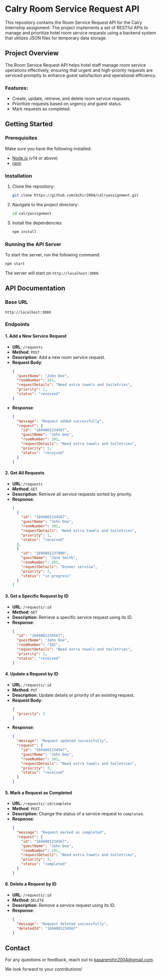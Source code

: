 # Calry Room Service Request API

This repository contains the Room Service Request API for the Calry Internship assignment. The project implements a set of RESTful APIs to manage and prioritize hotel room service requests using a backend system that utilizes JSON files for temporary data storage.

## Project Overview

The Room Service Request API helps hotel staff manage room service operations effectively, ensuring that urgent and high-priority requests are serviced promptly to enhance guest satisfaction and operational efficiency.

### Features:

- Create, update, retrieve, and delete room service requests.
- Prioritize requests based on urgency and guest status.
- Mark requests as completed.

## Getting Started

### Prerequisites

Make sure you have the following installed:

- [Node.js](https://nodejs.org/) (v14 or above)
- [npm](https://www.npmjs.com/)

### Installation

1. Clone the repository:
   ```bash
   git clone https://github.com/mihir2004/calryassignment.git
   ```
2. Navigate to the project directory:
   ```bash
   cd calryassignment
   ```
3. Install the dependencies:
   ```bash
   npm install
   ```

### Running the API Server

To start the server, run the following command:

```bash
npm start
```

The server will start on `http://localhost:3000`.

## API Documentation

### Base URL

`http://localhost:3000`

### Endpoints

#### 1. Add a New Service Request

- **URL**: `/requests`
- **Method**: `POST`
- **Description**: Add a new room service request.
- **Request Body**:
  ```json
  {
    "guestName": "John Doe",
    "roomNumber": 101,
    "requestDetails": "Need extra towels and toiletries",
    "priority": 1,
    "status": "received"
  }
  ```
- **Response**:
  ```json
  {
    "message": "Request added successfully",
    "request": {
      "id": "1694801234567",
      "guestName": "John Doe",
      "roomNumber": 101,
      "requestDetails": "Need extra towels and toiletries",
      "priority": 1,
      "status": "received"
    }
  }
  ```

#### 2. Get All Requests

- **URL**: `/requests`
- **Method**: `GET`
- **Description**: Retrieve all service requests sorted by priority.
- **Response**:
  ```json
  [
    {
      "id": "1694801234567",
      "guestName": "John Doe",
      "roomNumber": 101,
      "requestDetails": "Need extra towels and toiletries",
      "priority": 1,
      "status": "received"
    },
    {
      "id": "1694801237890",
      "guestName": "Jane Smith",
      "roomNumber": 202,
      "requestDetails": "Dinner service",
      "priority": 2,
      "status": "in progress"
    }
  ]
  ```

#### 3. Get a Specific Request by ID

- **URL**: `/requests/:id`
- **Method**: `GET`
- **Description**: Retrieve a specific service request using its ID.
- **Response**:
  ```json
  {
    "id": "1694801234567",
    "guestName": "John Doe",
    "roomNumber": "101",
    "requestDetails": "Need extra towels and toiletries",
    "priority": 1,
    "status": "received"
  }
  ```

#### 4. Update a Request by ID

- **URL**: `/requests/:id`
- **Method**: `PUT`
- **Description**: Update details or priority of an existing request.
- **Request Body**:
  ```json
  {
    "priority": 3
  }
  ```
- **Response**:
  ```json
  {
    "message": "Request updated successfully",
    "request": {
      "id": "1694801234567",
      "guestName": "John Doe",
      "roomNumber": 101,
      "requestDetails": "Need extra towels and toiletries",
      "priority": 3,
      "status": "received"
    }
  }
  ```

#### 5. Mark a Request as Completed

- **URL**: `/requests/:id/complete`
- **Method**: `POST`
- **Description**: Change the status of a service request to `completed`.
- **Response**:
  ```json
  {
    "message": "Request marked as completed",
    "request": {
      "id": "1694801234567",
      "guestName": "John Doe",
      "roomNumber": 101,
      "requestDetails": "Need extra towels and toiletries",
      "priority": 3,
      "status": "completed"
    }
  }
  ```

#### 6. Delete a Request by ID

- **URL**: `/requests/:id`
- **Method**: `DELETE`
- **Description**: Remove a service request using its ID.
- **Response**:
  ```json
  {
    "message": "Request deleted successfully",
    "deletedId": "1694801234567"
  }
  ```

## Contact

For any questions or feedback, reach out to [kasaremihir2004@gmail.com](kasaremihir2004@gmail.com).

We look forward to your contributions!
